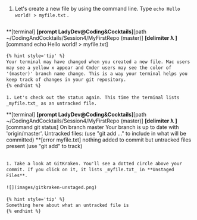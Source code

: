 1. Let's create a new file by using the command line. Type `echo Hello world! > myfile.txt` <i class="fa fa-share fa-rotate-180"></i>. 
   ```
**[terminal]
**[prompt LadyDev@Coding&Cocktails]**[path  ~/CodingAndCocktails/Session4/MyFirstRepo (master)]
**[delimiter λ ]**[command echo Hello world! > myfile.txt]
   ```
   {% hint style='tip' %}
Your terminal may have changed when you created a new file. Mac users may see a yellow x appear and Cmder users may see the color of '(master)' branch name change. This is a way your terminal helps you keep track of changes in your git repository.
   {% endhint %}

1. Let's check out the status again. This time the terminal lists _myfile.txt_ as an untracked file.
   ```
**[terminal]
**[prompt LadyDev@Coding&Cocktails]**[path  ~/CodingAndCocktails/Session4/MyFirstRepo (master)]
**[delimiter λ ]**[command git status]
On branch master
Your branch is up to date with 'origin/master'.
Untracked files:
(use "git add <file>..." to include in what will be committed)
**[error    myfile.txt]
nothing added to commit but untracked files present (use "git add" to track)
   ```

1. Take a look at GitKraken. You'll see a dotted circle above your commit. If you click on it, it lists _myfile.txt_ in **Unstaged Files**.
   
   ![](images/gitkraken-unstaged.png)

   {% hint style='tip' %}
Something here about what an untracked file is
   {% endhint %}


